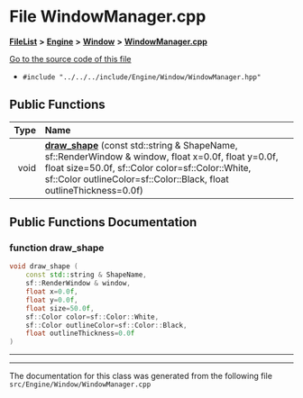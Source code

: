 

# File WindowManager.cpp



[**FileList**](files.md) **>** [**Engine**](dir_3072bc1f55ed1280fe4fbe6b21c78379.md) **>** [**Window**](dir_4681a19507fe33ded8545b89b782904d.md) **>** [**WindowManager.cpp**](WindowManager_8cpp.md)

[Go to the source code of this file](WindowManager_8cpp_source.md)



* `#include "../../../include/Engine/Window/WindowManager.hpp"`





































## Public Functions

| Type | Name |
| ---: | :--- |
|  void | [**draw\_shape**](#function-draw_shape) (const std::string & ShapeName, sf::RenderWindow & window, float x=0.0f, float y=0.0f, float size=50.0f, sf::Color color=sf::Color::White, sf::Color outlineColor=sf::Color::Black, float outlineThickness=0.0f) <br> |




























## Public Functions Documentation




### function draw\_shape 

```C++
void draw_shape (
    const std::string & ShapeName,
    sf::RenderWindow & window,
    float x=0.0f,
    float y=0.0f,
    float size=50.0f,
    sf::Color color=sf::Color::White,
    sf::Color outlineColor=sf::Color::Black,
    float outlineThickness=0.0f
) 
```




<hr>

------------------------------
The documentation for this class was generated from the following file `src/Engine/Window/WindowManager.cpp`

